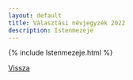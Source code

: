 ```yaml
---
layout: default
title: Választási névjegyzék 2022
description: Istenmezeje
---
```


{% include Istenmezeje.html %}

[Vissza](./)